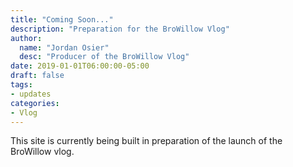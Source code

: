```yaml
---
title: "Coming Soon..."
description: "Preparation for the BroWillow Vlog"
author:
  name: "Jordan Osier"
  desc: "Producer of the BroWillow Vlog"
date: 2019-01-01T06:00:00-05:00
draft: false
tags:
- updates
categories:
- Vlog
---
```


This site is currently being built in preparation of the launch of the BroWillow vlog.

